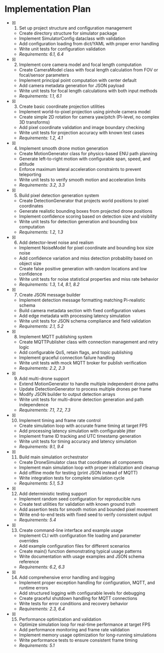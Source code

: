 # Implementation Plan

- [x] 1. Set up project structure and configuration management
  - Create directory structure for simulator package
  - Implement SimulatorConfig dataclass with validation
  - Add configuration loading from dict/YAML with proper error handling
  - Write unit tests for configuration validation
  - _Requirements: 6.1, 6.4_

- [x] 2. Implement core camera model and focal length computation
  - Create CameraModel class with focal length calculation from FOV or focal/sensor parameters
  - Implement principal point computation with center default
  - Add camera metadata generation for JSON payload
  - Write unit tests for focal length calculations with both input methods
  - _Requirements: 1.1, 6.1_

- [x] 3. Create basic coordinate projection utilities
  - Implement world-to-pixel projection using pinhole camera model
  - Create simple 2D rotation for camera yaw/pitch (Pi-level, no complex 3D transforms)
  - Add pixel coordinate validation and image boundary checking
  - Write unit tests for projection accuracy with known test cases
  - _Requirements: 1.2, 4.1_

- [x] 4. Implement smooth drone motion generation
  - Create MotionGenerator class for physics-based ENU path planning
  - Generate left-to-right motion with configurable span, speed, and altitude
  - Enforce maximum lateral acceleration constraints to prevent teleporting
  - Write unit tests to verify smooth motion and acceleration limits
  - _Requirements: 3.2, 3.3_

- [x] 5. Build pixel detection generation system
  - Create DetectionGenerator that projects world positions to pixel coordinates
  - Generate realistic bounding boxes from projected drone positions
  - Implement confidence scoring based on detection size and visibility
  - Write unit tests for detection generation and bounding box computation
  - _Requirements: 1.2, 1.3_

- [x] 6. Add detector-level noise and realism
  - Implement NoiseModel for pixel coordinate and bounding box size noise
  - Add confidence variation and miss detection probability based on object size
  - Create false positive generation with random locations and low confidence
  - Write unit tests for noise statistical properties and miss rate behavior
  - _Requirements: 1.3, 1.4, 8.1, 8.2_

- [x] 7. Create JSON message builder
  - Implement detection message formatting matching Pi-realistic schema
  - Build camera metadata section with fixed configuration values
  - Add edge metadata with processing latency simulation
  - Write unit tests for JSON schema compliance and field validation
  - _Requirements: 2.1, 5.2_

- [x] 8. Implement MQTT publishing system
  - Create MQTTPublisher class with connection management and retry logic
  - Add configurable QoS, retain flags, and topic publishing
  - Implement graceful connection failure handling
  - Write unit tests with mock MQTT broker for publish verification
  - _Requirements: 2.2, 2.3_

- [x] 9. Add multi-drone support
  - Extend MotionGenerator to handle multiple independent drone paths
  - Update DetectionGenerator to process multiple drones per frame
  - Modify JSON builder to output detection arrays
  - Write unit tests for multi-drone detection generation and path independence
  - _Requirements: 7.1, 7.2, 7.3_

- [x] 10. Implement timing and frame rate control
  - Create simulation loop with accurate frame timing at target FPS
  - Add processing latency simulation with configurable jitter
  - Implement frame ID tracking and UTC timestamp generation
  - Write unit tests for timing accuracy and latency simulation
  - _Requirements: 9.1, 9.4_

- [x] 11. Build main simulation orchestrator
  - Create DroneSimulator class that coordinates all components
  - Implement main simulation loop with proper initialization and cleanup
  - Add offline mode for testing (print JSON instead of MQTT)
  - Write integration tests for complete simulation cycle
  - _Requirements: 5.1, 5.3_

- [x] 12. Add deterministic testing support
  - Implement random seed configuration for reproducible runs
  - Create test utilities for validation with known ground truth
  - Add assertion tests for smooth motion and bounded pixel movement
  - Write end-to-end tests with fixed seed to verify consistent output
  - _Requirements: 5.4_

- [x] 13. Create command-line interface and example usage
  - Implement CLI with configuration file loading and parameter overrides
  - Add example configuration files for different scenarios
  - Create main() function demonstrating typical usage patterns
  - Write documentation with usage examples and JSON schema reference
  - _Requirements: 6.2, 6.3_

- [x] 14. Add comprehensive error handling and logging
  - Implement proper exception handling for configuration, MQTT, and runtime errors
  - Add structured logging with configurable levels for debugging
  - Create graceful shutdown handling for MQTT connections
  - Write tests for error conditions and recovery behavior
  - _Requirements: 2.3, 6.4_

- [x] 15. Performance optimization and validation
  - Optimize simulation loop for real-time performance at target FPS
  - Add performance monitoring and frame rate validation
  - Implement memory usage optimization for long-running simulations
  - Write performance tests to ensure consistent frame timing
  - _Requirements: 5.1_